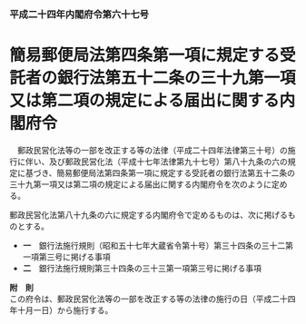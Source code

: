 ### 平成二十四年内閣府令第六十七号  
# 簡易郵便局法第四条第一項に規定する受託者の銀行法第五十二条の三十九第一項又は第二項の規定による届出に関する内閣府令  
　郵政民営化法等の一部を改正する等の法律（平成二十四年法律第三十号）の施行に伴い、及び郵政民営化法（平成十七年法律第九十七号）第八十九条の六の規定に基づき、簡易郵便局法第四条第一項に規定する受託者の銀行法第五十二条の三十九第一項又は第二項の規定による届出に関する内閣府令を次のように定める。  
  
郵政民営化法第八十九条の六に規定する内閣府令で定めるものは、次に掲げるものとする。  
* **一**　銀行法施行規則（昭和五十七年大蔵省令第十号）第三十四条の三十二第一項第三号に掲げる事項  
* **二**　銀行法施行規則第三十四条の三十三第一項第三号に掲げる事項  
  
**附　則**  
この府令は、郵政民営化法等の一部を改正する等の法律の施行の日（平成二十四年十月一日）から施行する。  
  
